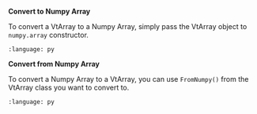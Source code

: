 **Convert to Numpy Array**

To convert a VtArray to a Numpy Array, simply pass the VtArray object to `numpy.array` constructor.

``` {literalinclude} py_usd.py
:language: py
```

**Convert from Numpy Array** 

To convert a Numpy Array to a VtArray, you can use `FromNumpy()` from the VtArray class you want to convert to.

``` {literalinclude} py_usd_var1.py
:language: py
``` 